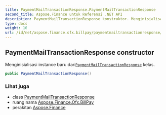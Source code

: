 ```yaml
---
title: PaymentMailTransactionResponse.PaymentMailTransactionResponse
second_title: Aspose.Finance untuk Referensi .NET API
description: PaymentMailTransactionResponse konstruktor. Menginisialisasi instance baru dariPaymentMailTransactionResponse kelas.
type: docs
weight: 10
url: /id/net/aspose.finance.ofx.billpay/paymentmailtransactionresponse/paymentmailtransactionresponse/
---
```

## PaymentMailTransactionResponse constructor

Menginisialisasi instance baru dari[`PaymentMailTransactionResponse`](../) kelas.

```csharp
public PaymentMailTransactionResponse()
```

### Lihat juga

* class [PaymentMailTransactionResponse](../)
* ruang nama [Aspose.Finance.Ofx.BillPay](../../paymentmailtransactionresponse/)
* perakitan [Aspose.Finance](../../../)


